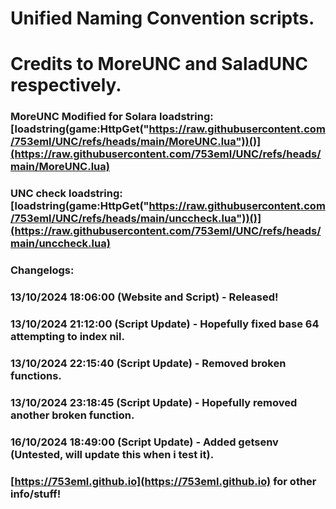 # Unified Naming Convention scripts.

# Credits to MoreUNC and SaladUNC respectively.

### MoreUNC Modified for Solara loadstring: [loadstring(game:HttpGet("https://raw.githubusercontent.com/753eml/UNC/refs/heads/main/MoreUNC.lua"))()](https://raw.githubusercontent.com/753eml/UNC/refs/heads/main/MoreUNC.lua)

### UNC check loadstring: [loadstring(game:HttpGet("https://raw.githubusercontent.com/753eml/UNC/refs/heads/main/unccheck.lua"))()](https://raw.githubusercontent.com/753eml/UNC/refs/heads/main/unccheck.lua)

### Changelogs:

### 13/10/2024 18:06:00 (Website and Script) - Released!

### 13/10/2024 21:12:00 (Script Update) - Hopefully fixed base 64 attempting to index nil.

### 13/10/2024 22:15:40 (Script Update) - Removed broken functions.

### 13/10/2024 23:18:45 (Script Update) - Hopefully removed another broken function.

### 16/10/2024 18:49:00 (Script Update) - Added getsenv (Untested, will update this when i test it).

### [https://753eml.github.io](https://753eml.github.io) for other info/stuff!

